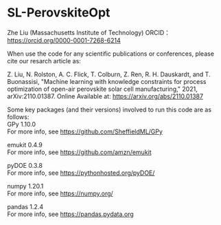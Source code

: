 # SL-PerovskiteOpt
Zhe Liu (Massachusetts Institute of Technology)
ORCID：https://orcid.org/0000-0001-7268-6214


When use the code for any scientific publications or conferences, please cite our resarch article as:

Z. Liu, N. Rolston, A. C. Flick, T. Colburn, Z. Ren, R. H. Dauskardt, and T. Buonassisi, "Machine learning with knowledge constraints for process optimization of open-air perovskite solar cell manufacturing," 2021, arXiv:2110.01387. Online Available at: https://arxiv.org/abs/2110.01387

Some key packages (and their versions) involved to run this code are as follows:    
GPy 1.10.0   
For more info, see https://github.com/SheffieldML/GPy

emukit 0.4.9      
For more info, see https://github.com/amzn/emukit

pyDOE 0.3.8   
For more info, see https://pythonhosted.org/pyDOE/

numpy 1.20.1   
For more info, see https://numpy.org/

pandas 1.2.4    
For more info, see https://pandas.pydata.org

